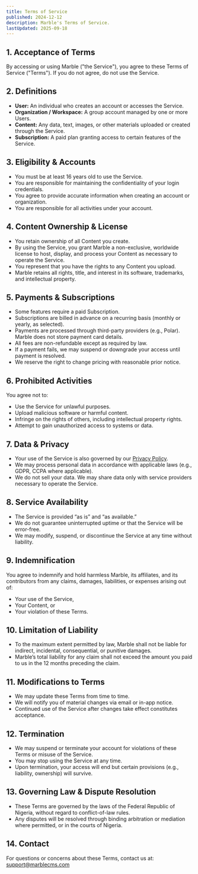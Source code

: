 ```yaml
---
title: Terms of Service
published: 2024-12-12
description: Marble's Terms of Service.
lastUpdated: 2025-09-18
---
```


## 1. Acceptance of Terms

By accessing or using Marble ("the Service"), you agree to these Terms of Service ("Terms"). If you do not agree, do not use the Service.

## 2. Definitions

- **User:** An individual who creates an account or accesses the Service.
- **Organization / Workspace:** A group account managed by one or more Users.
- **Content:** Any data, text, images, or other materials uploaded or created through the Service.
- **Subscription:** A paid plan granting access to certain features of the Service.

## 3. Eligibility & Accounts

- You must be at least 16 years old to use the Service.
- You are responsible for maintaining the confidentiality of your login credentials.
- You agree to provide accurate information when creating an account or organization.
- You are responsible for all activities under your account.

## 4. Content Ownership & License

- You retain ownership of all Content you create.
- By using the Service, you grant Marble a non-exclusive, worldwide license to host, display, and process your Content as necessary to operate the Service.
- You represent that you have the rights to any Content you upload.
- Marble retains all rights, title, and interest in its software, trademarks, and intellectual property.

## 5. Payments & Subscriptions

- Some features require a paid Subscription.
- Subscriptions are billed in advance on a recurring basis (monthly or yearly, as selected).
- Payments are processed through third-party providers (e.g., Polar). Marble does not store payment card details.
- All fees are non-refundable except as required by law.
- If a payment fails, we may suspend or downgrade your access until payment is resolved.
- We reserve the right to change pricing with reasonable prior notice.

## 6. Prohibited Activities

You agree not to:

- Use the Service for unlawful purposes.
- Upload malicious software or harmful content.
- Infringe on the rights of others, including intellectual property rights.
- Attempt to gain unauthorized access to systems or data.

## 7. Data & Privacy

- Your use of the Service is also governed by our [Privacy Policy](/privacy).
- We may process personal data in accordance with applicable laws (e.g., GDPR, CCPA where applicable).
- We do not sell your data. We may share data only with service providers necessary to operate the Service.

## 8. Service Availability

- The Service is provided “as is” and “as available.”
- We do not guarantee uninterrupted uptime or that the Service will be error-free.
- We may modify, suspend, or discontinue the Service at any time without liability.

## 9. Indemnification

You agree to indemnify and hold harmless Marble, its affiliates, and its contributors from any claims, damages, liabilities, or expenses arising out of:

- Your use of the Service,
- Your Content, or
- Your violation of these Terms.

## 10. Limitation of Liability

- To the maximum extent permitted by law, Marble shall not be liable for indirect, incidental, consequential, or punitive damages.
- Marble’s total liability for any claim shall not exceed the amount you paid to us in the 12 months preceding the claim.

## 11. Modifications to Terms

- We may update these Terms from time to time.
- We will notify you of material changes via email or in-app notice.
- Continued use of the Service after changes take effect constitutes acceptance.

## 12. Termination

- We may suspend or terminate your account for violations of these Terms or misuse of the Service.
- You may stop using the Service at any time.
- Upon termination, your access will end but certain provisions (e.g., liability, ownership) will survive.

## 13. Governing Law & Dispute Resolution

- These Terms are governed by the laws of the Federal Republic of Nigeria, without regard to conflict-of-law rules.
- Any disputes will be resolved through binding arbitration or mediation where permitted, or in the courts of Nigeria.

## 14. Contact

For questions or concerns about these Terms, contact us at: [support@marblecms.com](mailto:support@marblecms.com)
